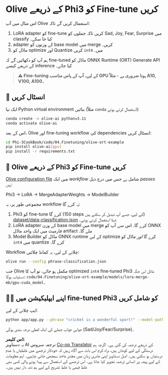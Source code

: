 <!--
CO_OP_TRANSLATOR_METADATA:
{
  "original_hash": "4164123a700fecd535d850f09506d72a",
  "translation_date": "2025-05-07T15:15:17+00:00",
  "source_file": "code/04.Finetuning/olive-ort-example/README.md",
  "language_code": "ur"
}
-->
# Olive کے ذریعے Phi3 کو Fine-tune کریں

اس مثال میں آپ Olive استعمال کریں گے تاکہ:

1. LoRA adapter کو fine-tune کریں تاکہ جملوں کو Sad, Joy, Fear, Surprise میں classify کیا جا سکے۔
1. adapter کے وزنوں کو base model میں merge کریں۔
1. ماڈل کو optimize اور Quantize کریں `int4` میں۔

ہم آپ کو دکھائیں گے کہ fine-tuned ماڈل کو ONNX Runtime (ORT) Generate API کے ذریعے کیسے inference کیا جائے۔

> **⚠️ Fine-tuning کے لیے، آپ کے پاس مناسب GPU ہونا ضروری ہے - مثلاً A10, V100, A100۔**

## 💾 انسٹال کریں

ایک نیا Python virtual environment بنائیں (مثلاً `conda` استعمال کرتے ہوئے):

```bash
conda create -n olive-ai python=3.11
conda activate olive-ai
```

اس کے بعد، Olive اور fine-tuning workflow کی dependencies انسٹال کریں:

```bash
cd Phi-3CookBook/code/04.Finetuning/olive-ort-example
pip install olive-ai[gpu]
pip install -r requirements.txt
```

## 🧪 Olive کے ذریعے Phi3 کو Fine-tune کریں
[Olive configuration file](../../../../../code/04.Finetuning/olive-ort-example/phrase-classification.json) میں ایک *workflow* شامل ہے جس میں درج ذیل *passes* ہیں:

Phi3 -> LoRA -> MergeAdapterWeights -> ModelBuilder

مجموعی طور پر، یہ workflow یہ کرے گا:

1. Phi3 کو fine-tune کرے گا (150 steps کے لیے، جسے آپ تبدیل کر سکتے ہیں) [dataset/data-classification.json](../../../../../code/04.Finetuning/olive-ort-example/dataset/dataset-classification.json) ڈیٹا استعمال کرتے ہوئے۔
1. LoRA adapter کے وزن base model میں merge کرے گا۔ اس سے آپ کو ONNX فارمیٹ میں ایک واحد ماڈل artifact ملے گا۔
1. Model Builder ماڈل کو ONNX runtime کے لیے optimize کرے گا *اور* ماڈل کو `int4` میں quantize کرے گا۔

Workflow چلانے کے لیے، یہ کمانڈ چلائیں:

```bash
olive run --config phrase-classification.json
```

جب Olive مکمل ہو جائے، تو آپ کا optimized `int4` fine-tuned Phi3 ماڈل اس جگہ دستیاب ہوگا: `code/04.Finetuning/olive-ort-example/models/lora-merge-mb/gpu-cuda_model`۔

## 🧑‍💻 اپنے ایپلیکیشن میں fine-tuned Phi3 کو شامل کریں

ایپ چلانے کے لیے:

```bash
python app/app.py --phrase "cricket is a wonderful sport!" --model-path models/lora-merge-mb/gpu-cuda_model
```

جوابی جواب جملے کی ایک لفظی درجہ بندی ہوگی (Sad/Joy/Fear/Surprise)۔

**ڈس کلیمر**:  
یہ دستاویز AI ترجمہ سروس [Co-op Translator](https://github.com/Azure/co-op-translator) کے ذریعے ترجمہ کی گئی ہے۔ اگرچہ ہم درستگی کے لیے کوشاں ہیں، براہ کرم اس بات سے آگاہ رہیں کہ خودکار ترجمے میں غلطیاں یا عدم درستیاں ہو سکتی ہیں۔ اصل دستاویز اپنی مادری زبان میں معتبر ماخذ سمجھی جانی چاہیے۔ اہم معلومات کے لیے پیشہ ور انسانی ترجمہ تجویز کیا جاتا ہے۔ اس ترجمے کے استعمال سے پیدا ہونے والی کسی بھی غلط فہمی یا غلط تشریح کے لیے ہم ذمہ دار نہیں ہیں۔